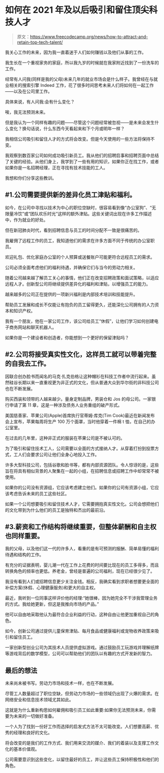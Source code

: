# 如何在 2021 年及以后吸引和留住顶尖科技人才

> 原文：<https://www.freecodecamp.org/news/how-to-attract-and-retain-top-tech-talent/>

我关心工作的未来，因为我一直着迷于人们如何赚钱以及他们从事的工作。

我生长在一个重视家务的家庭，所以我九岁的时候就在我家附近找到了一份洗车的工作。

经常有人问我(同样是我的父母)未来几年的就业市场会是什么样子。我曾经在与就业相关的搜索引擎 Indeed 工作，花了很多时间思考未来人们将如何在一起工作——以及在公司里工作。

具体来说，有人问我:会有什么变化？

唉，我无法预测未来。

但是我认为一个同样有趣的问题——尽管这个问题经常被忽视——是未来会发生什么变化？换句话说，什么东西今天看起来和下个月或明年一样？

我相信公司吸引和留住人才的方式将会改变。但是今天使用的一些方法将保持不变。

我观察到数百家公司如何成功吸引新员工。我从他们的招聘启事和招聘页面中总结了关键的经验。从他们身上，我学到了一些有用的知识，如果你正在找工作，或者如果你是一名招聘经理，正在寻找有技术技能的工人。

我想和你们分享这些教训。

## #1.公司需要提供新的差异化员工津贴和福利。

如今，在公司中寻找以技术为中心的职位空缺时，很容易看到像“办公室狗”、“无限量冷饮”或“团队欢乐时光”这样的额外津贴。这些关键词出现在许多工作描述中，作为就业的好处。

但在新冠肺炎时代，看到招聘信息与员工的时间分配不一致是很痛苦的。

我雇佣了远程工作的员工，我知道他们的需求在许多方面不同于传统的办公室职员。

欢迎礼包、优化家庭办公室的个人预算或送餐账户可能更符合远程员工的需求。

公司必须全面考虑他们的福利待遇，并确保它们与当今的劳动力相关。

随着公司越来越了解员工关心的事情，他们正在改变招聘政策和面试策略，以适应远程人才。创新型公司将继续提供差异化的福利和津贴，以增强员工的能力。

越来越多的公司正在提供的一项新兴福利是内部技术培训和技能提升。

帮助员工发展和成长不仅能让有抱负的员工留得更久，还能深化公司拥有的人力资本和知识产权。

我有一个朋友，他在一家公司工作，该公司给员工“休假”，让他们学习如何创建电子商务网站和聊天机器人。

如果你是一个建设者和创造者，你能想到一个更好的保留津贴吗？

## #2.公司将接受真实性文化，这样员工就可以带着完整的自我去工作。

因联合创办脸书而闻名的马克·扎克伯格让这种帽衫在科技工作者中流行起来。虽然硅谷长期以来一直重视更为非正式的文化，但从普通大众到华尔街的非科技公司也在不断发展。

购买西装和领带的人越来越少。量身定制品牌，男装仓和 Jos 的母公司。一家银行申请了第 11 章，这是一种涉及债务人业务重组的破产形式。

美国慈善家、苹果公司(Apple)首席执行官蒂姆·库克(Tim Cook)最近在新闻发布会上宣布，苹果每周将生产 100 万个面罩，当时他穿着一件棉 t 恤，在自己的办公室里。

在过去的几年里，这种非正式的服装在苹果公司是不被认可的。

为了吸引和留住技术工人，公司需要以全面的方式接纳人才。从穿着打扮到投票方式，工人们会要求公司让他们全身心地投入工作。

许多大型科技公司，包括谷歌和脸书等，都有内部资源团队。令人惊讶的是，这些旨在将具有相似背景的人聚集在一起的小组，在招聘信息或招聘工作中却常常不被使用。

如果你的公司没有资源组，它应该考虑建立他们。如果你的公司有资源小组，它应该考虑告诉未来的员工这些社区。

如果一个公司想要吸引和留住技术人才，它需要拥抱真实性文化。公司会想把他们的文化带到为什么他们的员工是独特和杰出的最前沿。

## #3.薪资和工作结构将继续重要，但整体薪酬和自主权也同样重要。

我的父母，以及他们这一代的许多人，看重的是有可预测的报酬、简单易懂的福利待遇和结构的工作。

有充分的证据表明，婴儿潮一代在工作上花费的时间要比现在的员工多得多，而且转换角色的频率也更低。养老金，曾经是普遍的公司福利，现在已经很少见了。

我没有看到人们或招聘信息更少关注金钱。相反，我确实看到求职者想要更全面的补偿方案(休假、心理健康服务)和更大的自主权。

最近，我听到一位同事这样评价他的经理:“她很棒，因为她完全不干涉我管理业务的方式。我给她更新，但这是我推向市场的产品。”

他可以自由地采取他认为最符合企业利益的行动，这种自由让他更加重视自己的角色。

如今，创新公司通过提供儿童保育津贴、每月食品或健康福利或宠物收养政策来吸引和留住员工。

一家创新型创业公司为其技术人员提供虚拟游戏。通过鼓励员工玩游戏并理解纸牌等游戏背后的数学模型，公司可以帮助他们的团队以有趣的方式开发新的智力。

## 最后的想法

未来尚未被书写。劳动力市场和技术一样，也在不断发展。

尽管工人数量超过了职位空缺，但劳动力市场的一些领域仍出现了火爆的需求。在网络安全和信息技术领域尤其如此。

这就是为什么重新构思如何雇佣和吸引员工如此重要:如果你无法预测未来，你需要为未来的一切做好准备。

一个人为了找到一份好工作而选择的启发式方法不太可能改变。人们想要高薪、优秀的经理和良好的文化。

将会改变的是我们的工作方式、我们用来交流的媒介、我们的着装以及支撑工作文化的基本价值观。

公司需要意识到这些变化，以留住最好的员工，并让这些员工保持积极性和他们的角色。